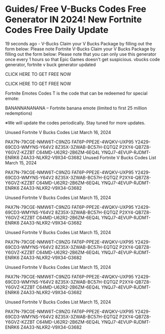 # Guides/ Free V-Bucks Codes Free Generator IN 2024! New Fortnite Codes Free Daily Update



19 seconds ago - V-Bucks Claim your V Bucks Package by filling out the form below: Please note Fortnite V-Bucks Claim your V Bucks Package by filling out the form below: Please note that you can only use this generator once every 1 hours so that Epic Games doesn't get suspicious. vbucks code generator, fortnite v buck generator updated

CLICK HERE TO GET FREE NOW

CLICK HERE TO GET FREE NOW

Fortnite Emotes Codes
T is the code that can be redeemed for special emote:



BANANNANANANA – Fortnite banana emote (limited to first 25 million redemptions)


※We will update the codes periodically. Stay tuned for more updates.

Unused Fortnite V Bucks Codes List March 16, 2024

PAX7N-79CGE-NMW6T-C9NZG
FAT6P-PPE2E-4WQKV-UXP95
Y2429-69CD3-WMYNS-Y64V2
8Z35X-3ZWAB-BC57H-EQTQZ
P2XY4-QB7Z8-Y6GVZ-KZZBT
C64MD-U62R2-2B6ZM-6EQ4L
YNQJ7-4EVUP-RJDMT-ENRK6
Z4A33-NLKR2-V9X34-G3682
Unused Fortnite V Bucks Codes List March 15, 2024

PAX7N-79CGE-NMW6T-C9NZG
FAT6P-PPE2E-4WQKV-UXP95
Y2429-69CD3-WMYNS-Y64V2
8Z35X-3ZWAB-BC57H-EQTQZ
P2XY4-QB7Z8-Y6GVZ-KZZBT
C64MD-U62R2-2B6ZM-6EQ4L
YNQJ7-4EVUP-RJDMT-ENRK6
Z4A33-NLKR2-V9X34-G3682


Unused Fortnite V Bucks Codes List March 15, 2024

PAX7N-79CGE-NMW6T-C9NZG
FAT6P-PPE2E-4WQKV-UXP95
Y2429-69CD3-WMYNS-Y64V2
8Z35X-3ZWAB-BC57H-EQTQZ
P2XY4-QB7Z8-Y6GVZ-KZZBT
C64MD-U62R2-2B6ZM-6EQ4L
YNQJ7-4EVUP-RJDMT-ENRK6
Z4A33-NLKR2-V9X34-G3682


Unused Fortnite V Bucks Codes List March 15, 2024

PAX7N-79CGE-NMW6T-C9NZG
FAT6P-PPE2E-4WQKV-UXP95
Y2429-69CD3-WMYNS-Y64V2
8Z35X-3ZWAB-BC57H-EQTQZ
P2XY4-QB7Z8-Y6GVZ-KZZBT
C64MD-U62R2-2B6ZM-6EQ4L
YNQJ7-4EVUP-RJDMT-ENRK6
Z4A33-NLKR2-V9X34-G3682

Unused Fortnite V Bucks Codes List March 15, 2024

PAX7N-79CGE-NMW6T-C9NZG
FAT6P-PPE2E-4WQKV-UXP95
Y2429-69CD3-WMYNS-Y64V2
8Z35X-3ZWAB-BC57H-EQTQZ
P2XY4-QB7Z8-Y6GVZ-KZZBT
C64MD-U62R2-2B6ZM-6EQ4L
YNQJ7-4EVUP-RJDMT-ENRK6
Z4A33-NLKR2-V9X34-G3682

Unused Fortnite V Bucks Codes List March 15, 2024

PAX7N-79CGE-NMW6T-C9NZG
FAT6P-PPE2E-4WQKV-UXP95
Y2429-69CD3-WMYNS-Y64V2
8Z35X-3ZWAB-BC57H-EQTQZ
P2XY4-QB7Z8-Y6GVZ-KZZBT
C64MD-U62R2-2B6ZM-6EQ4L
YNQJ7-4EVUP-RJDMT-ENRK6
Z4A33-NLKR2-V9X34-G3682
